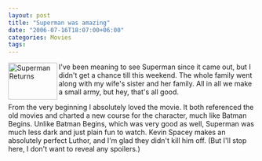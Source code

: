 ```yaml
---
layout: post
title: "Superman was amazing"
date: "2006-07-16T18:07:00+06:00"
categories: Movies 
tags: 
---
```


<a href="http://supermanreturns.warnerbros.com/webmaster/graphics.html?id=11" target="_blank"><img src="http://pdl.warnerbros.com/wbol/us/supermanreturns/webmaster/SRW_elements_graphic11.jpg" width="100" height="75" border="0" alt="Superman Returns" align="left"></a>

I've been meaning to see Superman since it came out, but I didn't get a chance till this weekend. The whole family went along with my wife's sister and her family. All in all we make a small army, but hey, that's all good.

From the very beginning I absolutely loved the movie. It both referenced the old movies and charted a new course for the character, much like Batman Begins. Unlike Batman Begins, which was very good as well, Superman was much less dark and just plain fun to watch. Kevin Spacey makes an absolutely perfect Luthor, and I'm glad they didn't kill him off. (But I'll stop here, I don't want to reveal any spoilers.)